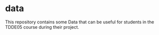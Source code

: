 # data

This repository contains some Data that can be useful for students in the TDDE05 course during their project.
